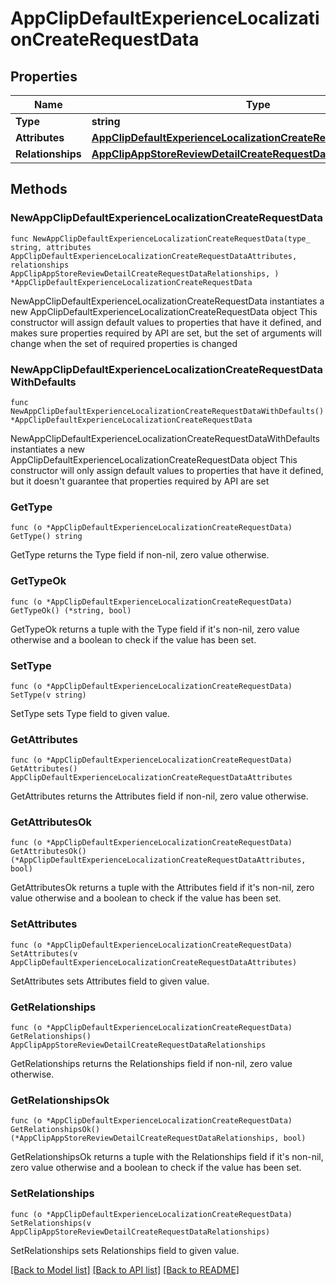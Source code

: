 # AppClipDefaultExperienceLocalizationCreateRequestData

## Properties

Name | Type | Description | Notes
------------ | ------------- | ------------- | -------------
**Type** | **string** |  | 
**Attributes** | [**AppClipDefaultExperienceLocalizationCreateRequestDataAttributes**](AppClipDefaultExperienceLocalizationCreateRequestDataAttributes.md) |  | 
**Relationships** | [**AppClipAppStoreReviewDetailCreateRequestDataRelationships**](AppClipAppStoreReviewDetailCreateRequestDataRelationships.md) |  | 

## Methods

### NewAppClipDefaultExperienceLocalizationCreateRequestData

`func NewAppClipDefaultExperienceLocalizationCreateRequestData(type_ string, attributes AppClipDefaultExperienceLocalizationCreateRequestDataAttributes, relationships AppClipAppStoreReviewDetailCreateRequestDataRelationships, ) *AppClipDefaultExperienceLocalizationCreateRequestData`

NewAppClipDefaultExperienceLocalizationCreateRequestData instantiates a new AppClipDefaultExperienceLocalizationCreateRequestData object
This constructor will assign default values to properties that have it defined,
and makes sure properties required by API are set, but the set of arguments
will change when the set of required properties is changed

### NewAppClipDefaultExperienceLocalizationCreateRequestDataWithDefaults

`func NewAppClipDefaultExperienceLocalizationCreateRequestDataWithDefaults() *AppClipDefaultExperienceLocalizationCreateRequestData`

NewAppClipDefaultExperienceLocalizationCreateRequestDataWithDefaults instantiates a new AppClipDefaultExperienceLocalizationCreateRequestData object
This constructor will only assign default values to properties that have it defined,
but it doesn't guarantee that properties required by API are set

### GetType

`func (o *AppClipDefaultExperienceLocalizationCreateRequestData) GetType() string`

GetType returns the Type field if non-nil, zero value otherwise.

### GetTypeOk

`func (o *AppClipDefaultExperienceLocalizationCreateRequestData) GetTypeOk() (*string, bool)`

GetTypeOk returns a tuple with the Type field if it's non-nil, zero value otherwise
and a boolean to check if the value has been set.

### SetType

`func (o *AppClipDefaultExperienceLocalizationCreateRequestData) SetType(v string)`

SetType sets Type field to given value.


### GetAttributes

`func (o *AppClipDefaultExperienceLocalizationCreateRequestData) GetAttributes() AppClipDefaultExperienceLocalizationCreateRequestDataAttributes`

GetAttributes returns the Attributes field if non-nil, zero value otherwise.

### GetAttributesOk

`func (o *AppClipDefaultExperienceLocalizationCreateRequestData) GetAttributesOk() (*AppClipDefaultExperienceLocalizationCreateRequestDataAttributes, bool)`

GetAttributesOk returns a tuple with the Attributes field if it's non-nil, zero value otherwise
and a boolean to check if the value has been set.

### SetAttributes

`func (o *AppClipDefaultExperienceLocalizationCreateRequestData) SetAttributes(v AppClipDefaultExperienceLocalizationCreateRequestDataAttributes)`

SetAttributes sets Attributes field to given value.


### GetRelationships

`func (o *AppClipDefaultExperienceLocalizationCreateRequestData) GetRelationships() AppClipAppStoreReviewDetailCreateRequestDataRelationships`

GetRelationships returns the Relationships field if non-nil, zero value otherwise.

### GetRelationshipsOk

`func (o *AppClipDefaultExperienceLocalizationCreateRequestData) GetRelationshipsOk() (*AppClipAppStoreReviewDetailCreateRequestDataRelationships, bool)`

GetRelationshipsOk returns a tuple with the Relationships field if it's non-nil, zero value otherwise
and a boolean to check if the value has been set.

### SetRelationships

`func (o *AppClipDefaultExperienceLocalizationCreateRequestData) SetRelationships(v AppClipAppStoreReviewDetailCreateRequestDataRelationships)`

SetRelationships sets Relationships field to given value.



[[Back to Model list]](../README.md#documentation-for-models) [[Back to API list]](../README.md#documentation-for-api-endpoints) [[Back to README]](../README.md)


